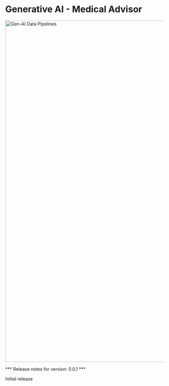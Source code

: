 # Generative AI - Medical Advisor 

<img width="1084" alt="Gen-AI Data Pipelines" src="https://github.com/prophecy-samples/gen-ai-med-avisor-template/assets/3248329/cb5f6e37-6883-4e9e-9a96-24d202a1261e">


*** Release notes for version: 0.0.1 ***

Initial release